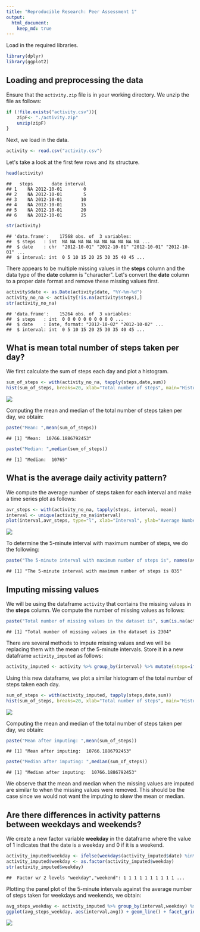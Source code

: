 ```yaml
---
title: "Reproducible Research: Peer Assessment 1"
output: 
  html_document:
    keep_md: true
---
```





Load in the required libraries.

```r
library(dplyr)
library(ggplot2)
```

## Loading and preprocessing the data


Ensure that the `activity.zip` file is in your working directory. We unzip the file as follows:

```r
if (!file.exists("activity.csv")){
    zipF<- "./activity.zip"
    unzip(zipF)
}
```
Next, we load in the data.

```r
activity <- read.csv("activity.csv")
```
Let's take a look at the first few rows and its structure.

```r
head(activity)
```

```
##   steps       date interval
## 1    NA 2012-10-01        0
## 2    NA 2012-10-01        5
## 3    NA 2012-10-01       10
## 4    NA 2012-10-01       15
## 5    NA 2012-10-01       20
## 6    NA 2012-10-01       25
```

```r
str(activity)
```

```
## 'data.frame':	17568 obs. of  3 variables:
##  $ steps   : int  NA NA NA NA NA NA NA NA NA NA ...
##  $ date    : chr  "2012-10-01" "2012-10-01" "2012-10-01" "2012-10-01" ...
##  $ interval: int  0 5 10 15 20 25 30 35 40 45 ...
```

There appears to be multiple missing values in the **steps** column and the data type of the **date** column is "character". Let's convert the **date** column to a proper date format and remove these missing values first.

```r
activity$date <- as.Date(activity$date, "%Y-%m-%d")
activity_no_na <- activity[!is.na(activity$steps),]
str(activity_no_na)
```

```
## 'data.frame':	15264 obs. of  3 variables:
##  $ steps   : int  0 0 0 0 0 0 0 0 0 0 ...
##  $ date    : Date, format: "2012-10-02" "2012-10-02" ...
##  $ interval: int  0 5 10 15 20 25 30 35 40 45 ...
```

## What is mean total number of steps taken per day?

We first calculate the sum of steps each day and plot a histogram.

```r
sum_of_steps <- with(activity_no_na, tapply(steps,date,sum))
hist(sum_of_steps, breaks=20, xlab="Total number of steps", main="Histogram of total number of steps", col='lightblue')
```

![](PA1_template_files/figure-html/total_steps_hist-1.png)<!-- -->

Computing the mean and median of the total number of steps taken per day, we obtain:

```r
paste("Mean: ",mean(sum_of_steps))
```

```
## [1] "Mean:  10766.1886792453"
```

```r
paste("Median: ",median(sum_of_steps))
```

```
## [1] "Median:  10765"
```

## What is the average daily activity pattern?


We compute the average number of steps taken for each interval and make a time series plot as follows:

```r
avr_steps <- with(activity_no_na, tapply(steps, interval, mean))
interval <- unique(activity_no_na$interval)
plot(interval,avr_steps, type="l", xlab="Interval", ylab="Average Number of Steps", main="Average Number of Steps over Time")
```

![](PA1_template_files/figure-html/avg_steps_interval_line-1.png)<!-- -->

To determine the 5-minute interval with maximum number of steps, we do the following:

```r
paste("The 5-minute interval with maximum number of steps is", names(avr_steps[avr_steps == max(avr_steps)]))
```

```
## [1] "The 5-minute interval with maximum number of steps is 835"
```


## Imputing missing values


We will be using the dataframe `activity` that contains the missing values in the **steps** column. We compute the number of missing values as follows:

```r
paste("Total number of missing values in the dataset is", sum(is.na(activity$steps)))
```

```
## [1] "Total number of missing values in the dataset is 2304"
```

There are several methods to impute missing values and we will be replacing them with the mean of the 5-minute intervals. Store it in a new dataframe `activity_imputed` as follows:

```r
activity_imputed <- activity %>% group_by(interval) %>% mutate(steps=ifelse(is.na(steps), mean(steps, na.rm=TRUE), steps))
```

Using this new dataframe, we plot a similar histogram of the total number of steps taken each day.

```r
sum_of_steps <- with(activity_imputed, tapply(steps,date,sum))
hist(sum_of_steps, breaks=20, xlab="Total number of steps", main="Histogram of total number of steps after imputing", col='lightgreen')
```

![](PA1_template_files/figure-html/total_steps_hist2-1.png)<!-- -->

Computing the mean and median of the total number of steps taken per day, we obtain:

```r
paste("Mean after imputing: ",mean(sum_of_steps))
```

```
## [1] "Mean after imputing:  10766.1886792453"
```

```r
paste("Median after imputing: ",median(sum_of_steps))
```

```
## [1] "Median after imputing:  10766.1886792453"
```
We observe that the mean and median when the missing values are imputed are similar to when the missing values were removed. This should be the case since we would not want the imputing to skew the mean or median.


## Are there differences in activity patterns between weekdays and weekends?

We create a new factor variable **weekday** in the dataframe where the value of 1 indicates that the date is a weekday and 0 if it is a weekend.

```r
activity_imputed$weekday <- ifelse(weekdays(activity_imputed$date) %in% c("Saturday", "Sunday"), "weekend","weekday")
activity_imputed$weekday <- as.factor(activity_imputed$weekday)
str(activity_imputed$weekday)
```

```
##  Factor w/ 2 levels "weekday","weekend": 1 1 1 1 1 1 1 1 1 1 ...
```

Plotting the panel plot of the 5-minute intervals against the average number of steps taken for weekdays and weekends, we obtain:

```r
avg_steps_weekday <- activity_imputed %>% group_by(interval,weekday) %>% summarise(avg=mean(steps))
ggplot(avg_steps_weekday, aes(interval,avg)) + geom_line() + facet_grid(weekday~.) + labs(x="Interval",y="Average Number of Steps", title="Average Number of Steps over Time for Weekdays and Weekends")
```

![](PA1_template_files/figure-html/avg_steps_interval_weekday_line-1.png)<!-- -->

